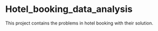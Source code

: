 # Hotel_booking_data_analysis
This project contains the problems in hotel booking with their solution. 
